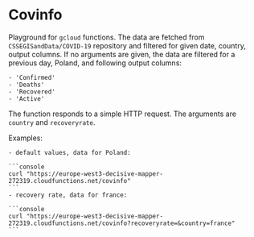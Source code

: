 # Covinfo

Playground for ```gcloud``` functions. The data are fetched from
```CSSEGISandData/COVID-19``` repository and filtered for given date, country,
output columns. If no arguments are given, the data are filtered for a previous
day, Poland, and following output columns:

    - 'Confirmed'
    - 'Deaths'
    - 'Recovered'
    - 'Active'

The function responds to a simple HTTP request. The arguments are ```country``` and ```recoveryrate```.

Examples:

    - default values, data for Poland:

	```console
	curl "https://europe-west3-decisive-mapper-272319.cloudfunctions.net/covinfo"
	```
    - recovery rate, data for france:

	```console
	curl "https://europe-west3-decisive-mapper-272319.cloudfunctions.net/covinfo?recoveryrate=&country=france"
	```
